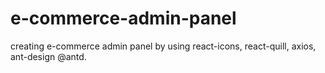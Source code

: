 # e-commerce-admin-panel
creating e-commerce admin panel by using react-icons, react-quill, axios, ant-design @antd.
